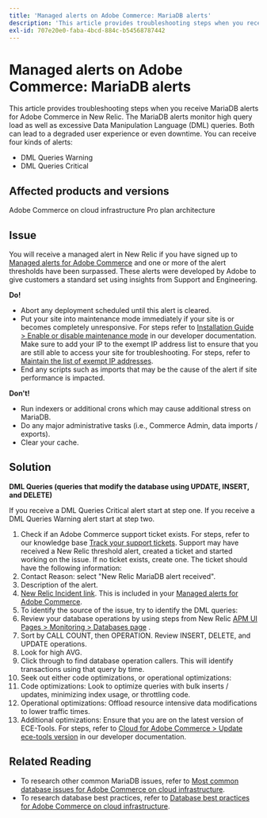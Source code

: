 ```yaml
---
title: 'Managed alerts on Adobe Commerce: MariaDB alerts'
description: 'This article provides troubleshooting steps when you receive MariaDB alerts for Adobe Commerce in New Relic. The MariaDB alerts monitor high query load as well as excessive Data Manipulation Language (DML) queries. Both can lead to a degraded user experience or even downtime. You can receive four kinds of alerts:'
exl-id: 707e20e0-faba-4bcd-884c-b54568787442
---
```

# Managed alerts on Adobe Commerce: MariaDB alerts

This article provides troubleshooting steps when you receive MariaDB alerts for Adobe Commerce in New Relic. The MariaDB alerts monitor high query load as well as excessive Data Manipulation Language (DML) queries. Both can lead to a degraded user experience or even downtime. You can receive four kinds of alerts:

* DML Queries Warning
* DML Queries Critical

## **Affected products and versions**

Adobe Commerce on cloud infrastructure Pro plan architecture

## Issue

You will receive a managed alert in New Relic if you have signed up to [Managed alerts for Adobe Commerce](/help/support-tools/managed-alerts-for-adobe-commerce/managed-alerts-for-magento-commerce.md) and one or more of the alert thresholds have been surpassed. These alerts were developed by Adobe to give customers a standard set using insights from Support and Engineering.

 **Do!**

* Abort any deployment scheduled until this alert is cleared.
* Put your site into maintenance mode immediately if your site is or becomes completely unresponsive. For steps refer to [Installation Guide > Enable or disable maintenance mode](https://devdocs.magento.com/guides/v2.4/install-gde/install/cli/install-cli-subcommands-maint.html?itm_source=devdocs&itm_medium=search_page&itm_campaign=federated_search&itm_term=mainten) in our developer documentation. Make sure to add your IP to the exempt IP address list to ensure that you are still able to access your site for troubleshooting. For steps, refer to [Maintain the list of exempt IP addresses](https://devdocs.magento.com/guides/v2.4/install-gde/install/cli/install-cli-subcommands-maint.html?itm_source=devdocs&itm_medium=search_page&itm_campaign=federated_search&itm_term=mainten#instgde-cli-maint-exempt).
* End any scripts such as imports that may be the cause of the alert if site performance is impacted.

 **Don't!**

* Run indexers or additional crons which may cause additional stress on MariaDB.
* Do any major administrative tasks (i.e., Commerce Admin, data imports / exports).
* Clear your cache.

## Solution

**DML Queries (queries that modify the database using UPDATE, INSERT, and DELETE)**

If you receive a DML Queries Critical alert start at step one. If you receive a DML Queries Warning alert start at step two.

1. Check if an Adobe Commerce support ticket exists. For steps, refer to our knowledge base [Track your support tickets](/help/help-center-guide/help-center/magento-help-center-user-guide.md#track-tickets). Support may have received a New Relic threshold alert, created a ticket and started working on the issue. If no ticket exists, create one. The ticket should have the following information:
1. Contact Reason: select "New Relic MariaDB alert received".
1. Description of the alert.
1. [New Relic Incident link](https://docs.newrelic.com/docs/alerts-applied-intelligence/new-relic-alerts/alert-incidents/view-violation-event-details-incidents). This is included in your [Managed alerts for Adobe Commerce](/help/support-tools/managed-alerts-for-adobe-commerce/managed-alerts-for-magento-commerce.md).
1. To identify the source of the issue, try to identify the DML queries:
1. Review your database operations by using steps from New Relic [APM UI Pages > Monitoring > Databases page](https://docs.newrelic.com/docs/apm/apm-ui-pages/monitoring/databases-page-view-operations-throughput-response-time) .
1. Sort by CALL COUNT, then OPERATION. Review INSERT, DELETE, and UPDATE operations.
1. Look for high AVG.
1. Click through to find database operation callers. This will identify transactions using that query by time.
1. Seek out either code optimizations, or operational optimizations:
1. Code optimizations: Look to optimize queries with bulk inserts / updates, minimizing index usage, or throttling code.
1. Operational optimizations: Offload resource intensive data modifications to lower traffic times.
1. Additional optimizations: Ensure that you are on the latest version of ECE-Tools. For steps, refer to [Cloud for Adobe Commerce > Update ece-tools version](https://devdocs.magento.com/cloud/project/ece-tools-update.html) in our developer documentation.

## Related Reading

* To research other common MariaDB issues, refer to [Most common database issues for Adobe Commerce on cloud infrastructure](https://experienceleague.adobe.com/docs/commerce-operations/implementation-playbook/best-practices/maintenance/resolve-database-performance-issues.html).
* To research database best practices, refer to [Database best practices for Adobe Commerce on cloud infrastructure](https://experienceleague.adobe.com/docs/commerce-operations/implementation-playbook/best-practices/planning/database-on-cloud.html).
